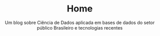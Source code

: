 ---
layout: home
title: Home
subtitle: Um blog sobre Ciência de Dados aplicada em bases de dados do setor público Brasileiro e tecnologias recentes 
---